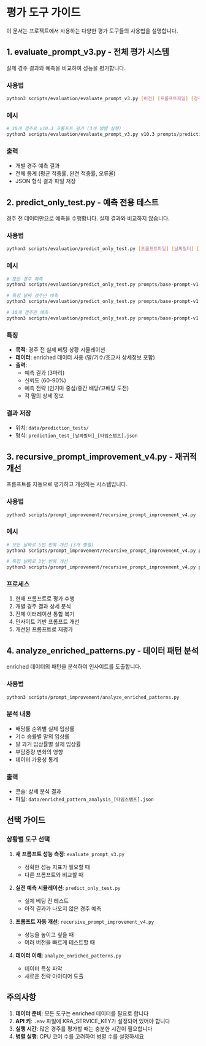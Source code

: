 # 평가 도구 가이드

이 문서는 프로젝트에서 사용하는 다양한 평가 도구들의 사용법을 설명합니다.

## 1. evaluate_prompt_v3.py - 전체 평가 시스템

실제 경주 결과와 예측을 비교하여 성능을 평가합니다.

### 사용법
```bash
python3 scripts/evaluation/evaluate_prompt_v3.py [버전] [프롬프트파일] [경주수] [병렬수]
```

### 예시
```bash
# 30개 경주로 v10.3 프롬프트 평가 (3개 병렬 실행)
python3 scripts/evaluation/evaluate_prompt_v3.py v10.3 prompts/prediction-template-v10.3.md 30 3
```

### 출력
- 개별 경주 예측 결과
- 전체 통계 (평균 적중률, 완전 적중률, 오류율)
- JSON 형식 결과 파일 저장

## 2. predict_only_test.py - 예측 전용 테스트

경주 전 데이터만으로 예측을 수행합니다. 실제 결과와 비교하지 않습니다.

### 사용법
```bash
python3 scripts/evaluation/predict_only_test.py [프롬프트파일] [날짜필터] [제한수]
```

### 예시
```bash
# 모든 경주 예측
python3 scripts/evaluation/predict_only_test.py prompts/base-prompt-v1.0.md

# 특정 날짜 경주만 예측
python3 scripts/evaluation/predict_only_test.py prompts/base-prompt-v1.0.md 20250601

# 10개 경주만 예측
python3 scripts/evaluation/predict_only_test.py prompts/base-prompt-v1.0.md all 10
```

### 특징
- **목적**: 경주 전 실제 베팅 상황 시뮬레이션
- **데이터**: enriched 데이터 사용 (말/기수/조교사 상세정보 포함)
- **출력**: 
  - 예측 결과 (3마리)
  - 신뢰도 (60-90%)
  - 예측 전략 (인기마 중심/중간 배당/고배당 도전)
  - 각 말의 상세 정보

### 결과 저장
- 위치: `data/prediction_tests/`
- 형식: `prediction_test_[날짜필터]_[타임스탬프].json`

## 3. recursive_prompt_improvement_v4.py - 재귀적 개선

프롬프트를 자동으로 평가하고 개선하는 시스템입니다.

### 사용법
```bash
python3 scripts/prompt_improvement/recursive_prompt_improvement_v4.py [프롬프트] [날짜/all] [반복] [병렬]
```

### 예시
```bash
# 모든 날짜로 5번 반복 개선 (3개 병렬)
python3 scripts/prompt_improvement/recursive_prompt_improvement_v4.py prompts/base-prompt-v1.0.md all 5 3

# 특정 날짜로 3번 반복 개선
python3 scripts/prompt_improvement/recursive_prompt_improvement_v4.py prompts/base-prompt-v1.0.md 20250601 3 3
```

### 프로세스
1. 현재 프롬프트로 평가 수행
2. 개별 경주 결과 상세 분석
3. 전체 이터레이션 통합 복기
4. 인사이트 기반 프롬프트 개선
5. 개선된 프롬프트로 재평가

## 4. analyze_enriched_patterns.py - 데이터 패턴 분석

enriched 데이터의 패턴을 분석하여 인사이트를 도출합니다.

### 사용법
```bash
python3 scripts/prompt_improvement/analyze_enriched_patterns.py
```

### 분석 내용
- 배당률 순위별 실제 입상률
- 기수 승률별 말의 입상률
- 말 과거 입상률별 실제 입상률
- 부담중량 변화의 영향
- 데이터 가용성 통계

### 출력
- 콘솔: 상세 분석 결과
- 파일: `data/enriched_pattern_analysis_[타임스탬프].json`

## 선택 가이드

### 상황별 도구 선택

1. **새 프롬프트 성능 측정**: `evaluate_prompt_v3.py`
   - 정확한 성능 지표가 필요할 때
   - 다른 프롬프트와 비교할 때

2. **실전 예측 시뮬레이션**: `predict_only_test.py`
   - 실제 베팅 전 테스트
   - 아직 결과가 나오지 않은 경주 예측

3. **프롬프트 자동 개선**: `recursive_prompt_improvement_v4.py`
   - 성능을 높이고 싶을 때
   - 여러 버전을 빠르게 테스트할 때

4. **데이터 이해**: `analyze_enriched_patterns.py`
   - 데이터 특성 파악
   - 새로운 전략 아이디어 도출

## 주의사항

1. **데이터 준비**: 모든 도구는 enriched 데이터를 필요로 합니다
2. **API 키**: `.env` 파일에 KRA_SERVICE_KEY가 설정되어 있어야 합니다
3. **실행 시간**: 많은 경주를 평가할 때는 충분한 시간이 필요합니다
4. **병렬 실행**: CPU 코어 수를 고려하여 병렬 수를 설정하세요